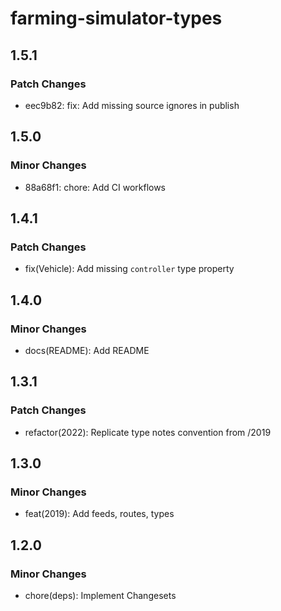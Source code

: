 # farming-simulator-types

## 1.5.1

### Patch Changes

- eec9b82: fix: Add missing source ignores in publish

## 1.5.0

### Minor Changes

- 88a68f1: chore: Add CI workflows

## 1.4.1

### Patch Changes

- fix(Vehicle): Add missing `controller` type property

## 1.4.0

### Minor Changes

- docs(README): Add README

## 1.3.1

### Patch Changes

- refactor(2022): Replicate type notes convention from /2019

## 1.3.0

### Minor Changes

- feat(2019): Add feeds, routes, types

## 1.2.0

### Minor Changes

- chore(deps): Implement Changesets
